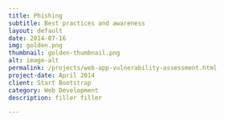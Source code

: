 ```yaml
---
title: Phishing
subtitle: Best practices and awareness
layout: default
date: 2014-07-16
img: golden.png
thumbnail: golden-thumbnail.png
alt: image-alt
permalink: /projects/web-app-vulnerability-assessment.html
project-date: April 2014
client: Start Bootstrap
category: Web Development
description: filler filler

---
```

